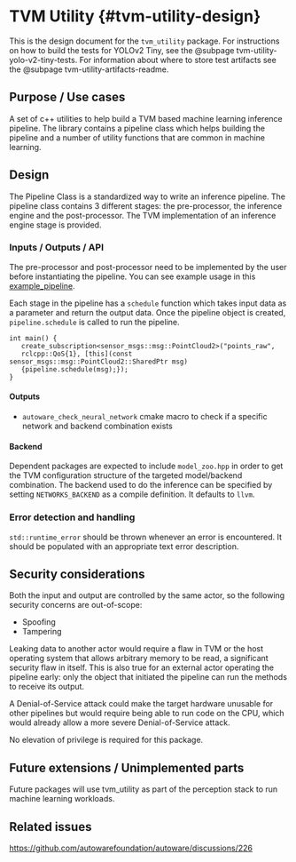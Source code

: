 # TVM Utility {#tvm-utility-design}

This is the design document for the `tvm_utility` package. For instructions on how to build the tests for YOLOv2 Tiny,
see the @subpage tvm-utility-yolo-v2-tiny-tests. For information about where to store test artifacts see the @subpage tvm-utility-artifacts-readme.

## Purpose / Use cases

A set of c++ utilities to help build a TVM based machine learning inference pipeline. The library contains a pipeline
class which helps building the pipeline and a number of utility functions that are common in machine learning.

## Design

The Pipeline Class is a standardized way to write an inference pipeline. The pipeline class contains 3 different stages:
the pre-processor, the inference engine and the post-processor. The TVM implementation of an inference engine stage is
provided.

### Inputs / Outputs / API

The pre-processor and post-processor need to be implemented by the user before instantiating the pipeline. You can see example
usage in this [example_pipeline](../test/yolo_v2_tiny).

Each stage in the pipeline has a `schedule` function which takes input data as a parameter and return the output data.
Once the pipeline object is created, `pipeline.schedule` is called to run the pipeline.

```{cpp}
int main() {
   create_subscription<sensor_msgs::msg::PointCloud2>("points_raw",
   rclcpp::QoS{1}, [this](const sensor_msgs::msg::PointCloud2::SharedPtr msg)
   {pipeline.schedule(msg);});
}
```

#### Outputs

- `autoware_check_neural_network` cmake macro to check if a specific network and backend combination exists

#### Backend

Dependent packages are expected to include `model_zoo.hpp` in order to get the TVM configuration structure of the targeted model/backend combination.
The backend used to do the inference can be specified by setting `NETWORKS_BACKEND` as a compile definition.
It defaults to `llvm`.

### Error detection and handling

`std::runtime_error` should be thrown whenever an error is encountered. It should be populated with an appropriate text
error description.

## Security considerations

Both the input and output are controlled by the same actor, so the following security concerns are out-of-scope:

- Spoofing
- Tampering

Leaking data to another actor would require a flaw in TVM or the host operating system that allows arbitrary memory to
be read, a significant security flaw in itself. This is also true for an external actor operating the pipeline early:
only the object that initiated the pipeline can run the methods to receive its output.

A Denial-of-Service attack could make the target hardware unusable for other pipelines but would require being able to
run code on the CPU, which would already allow a more severe Denial-of-Service attack.

No elevation of privilege is required for this package.

## Future extensions / Unimplemented parts

Future packages will use tvm_utility as part of the perception stack to run machine learning workloads.

## Related issues

<https://github.com/autowarefoundation/autoware/discussions/226>
